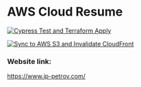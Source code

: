 # AWS Cloud Resume

[![Cypress Test and Terraform Apply](https://github.com/IPpetrov/cloud-resume/actions/workflows/terraform.yml/badge.svg)](https://github.com/IPpetrov/cloud-resume/actions/workflows/terraform.yml)

[![Sync to AWS S3 and Invalidate CloudFront](https://github.com/IPpetrov/cloud-resume/actions/workflows/main.yml/badge.svg)](https://github.com/IPpetrov/cloud-resume/actions/workflows/main.yml)

### Website link:

https://www.ip-petrov.com/